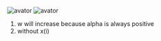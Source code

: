 


![avator](1.png)
![avator](2.png)

1. w will increase because alpha is always positive
2. without x(i)